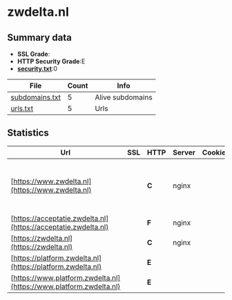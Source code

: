 

# zwdelta.nl
## Summary data


 - **SSL Grade**:
 - **HTTP Security Grade**:E
 - **[security.txt](https://www.digitaleoverheid.nl/nieuws/standaard-security-txt-nu-verplicht-voor-overheid/)**:0


| File       | Count | Info |
|------------|-------|------|
|[subdomains.txt](/data/zwdelta.nl/subdomains.txt)|5|Alive subdomains|
|[urls.txt](/data/zwdelta.nl/urls.txt)|5|Urls|


## Statistics


| Url | SSL | HTTP | Server | Cookie | HSTS | CORS | CTO | CSP | XFO | XXP | RP |FP| Tech |Title |
|--------|-------|-------|------|------|------|------|------|------|------|------|------|------|------|------|
|[https://www.zwdelta.nl](https://www.zwdelta.nl)| | **C**|nginx| |:white_check_mark: | | | | | | :white_check_mark: | |Google Tag Manager HSTS MySQL Nginx PHP WordPress:6.6.2 Yoast SEO:23.6|Home - Zuidweste...|
|[https://acceptatie.zwdelta.nl](https://acceptatie.zwdelta.nl)| | **F**|nginx| | | | | | | | :white_check_mark: | |MySQL Nginx PHP WordPress|Aanbouw - ACC si...|
|[https://zwdelta.nl](https://zwdelta.nl)| | **C**|nginx| |:white_check_mark: | | | | | | :white_check_mark: | |HSTS Nginx||
|[https://platform.zwdelta.nl](https://platform.zwdelta.nl)| | **E**|| | | | | | | | :white_check_mark: | |HSTS|Object moved|
|[https://www.platform.zwdelta.nl](https://www.platform.zwdelta.nl)| | **E**|| | | | | | | | :white_check_mark: | ||Object moved|


